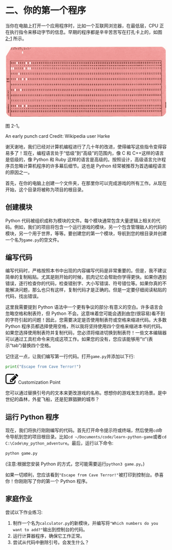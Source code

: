 # 二、你的第一个程序

当你在电脑上打开一个应用程序时，比如一个互联网浏览器，在最低层，CPU 正在执行指令来移动字节的信息。早期的程序都是辛辛苦苦写在打孔卡上的，如图 [2-1](#Fig1) 所示。

![A458925_1_En_2_Fig1_HTML.jpg](img/A458925_1_En_2_Fig1_HTML.jpg)

图 2-1。

An early punch card Credit: Wikipedia user Harke

谢天谢地，我们已经对计算机编程进行了几十年的改进，使得编写这些指令变得容易多了！现在，编程语言处于“低级”到“高级”的范围内，像 C 和 C++这样的语言是低级的，像 Python 和 Ruby 这样的语言是高级的。按照设计，高级语言允许程序员忽略计算机程序的许多幕后细节。这也是 Python 经常被推荐为首选编程语言的原因之一。

首先，在你的电脑上创建一个文件夹，在那里你可以完成游戏的所有工作。从现在开始，这个目录将被称为项目的根目录。

## 创建模块

Python 代码被组织成称为模块的文件。每个模块通常包含大量逻辑上相关的代码。例如，我们的项目将包含一个运行游戏的模块，另一个包含管理敌人的代码的模块，另一个用于世界，等等。要创建您的第一个模块，导航到您的根目录并创建一个名为`game.py`的空文件。

## 编写代码

编写代码时，严格按照本书中出现的内容编写代码是非常重要的。但是，我不建议简单的复制粘贴。尤其是刚开始的时候，肌肉记忆会帮助你学得更快。如果你遇到错误，逐行检查你的代码，检查错别字、大小写错误、符号错位等。如果你真的不能解决问题，那么也只有这样，复制代码才是正确的。但是一定要仔细阅读粘贴的代码，找出错误。

这里我需要提到 Python 语法中一个更有争议的部分:有意义的空白。许多语言会忽略空格和制表符，但 Python 不会。这意味着您可能会遇到由您(很容易)看不到的字符引起的问题！因此，您需要决定是否使用制表符或空格来缩进代码。大多数 Python 程序员都选择使用空格，所以我将坚持使用四个空格来缩进本书的代码。如果您选择使用制表符并复制代码，您必须将缩进切换到制表符！一些文本编辑器可以通过工具栏命令来完成这项工作。如果您的没有，您应该能够用“\t”(表示“tab”)替换四个空格。

记住这一点，让我们编写第一行代码。打开`game.py`并添加以下行:

```py
print("Escape from Cave Terror!")

```

![A458925_1_En_2_Figa_HTML.jpg](img/A458925_1_En_2_Figa_HTML.jpg)Customization Point

您可以通过替换引号内的文本来更改游戏的名称。想想你的游戏发生的场景。是中世纪的森林，外星飞船，还是犯罪猖獗的城市？

## 运行 Python 程序

现在，我们将执行刚刚编写的代码。首先打开命令提示符或终端，然后使用`cd`命令导航到您的项目根目录。比如`cd ~/Documents/code/learn-python-game`或者`cd C:\Code\my_python_adventure`。最后，运行以下命令:

```py
python game.py

```

(注意:根据您安装 Python 的方式，您可能需要运行`python3 game.py`。)

如果一切顺利，您应该看到`"Escape from Cave Terror!"`被打印到控制台。恭喜你！你刚刚写了你的第一个 Python 程序。

## 家庭作业

尝试以下作业练习:

1.  制作一个名为`calculator.py`的新模块，并编写将`"Which numbers do you want to add?"`输出到控制台的代码。
2.  运行计算器程序，确保它工作正常。
3.  尝试从代码中删除引号。会发生什么？
